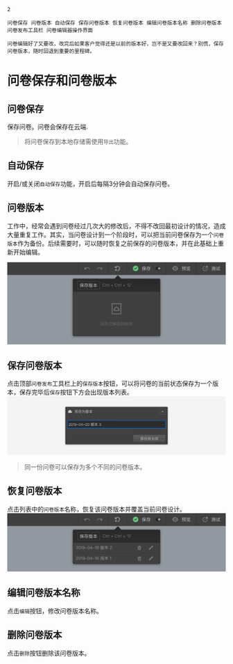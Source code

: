 ```index
2
```
```tag
问卷保存 问卷版本 自动保存 保存问卷版本 恢复问卷版本 编辑问卷版本名称 删除问卷版本 问卷发布工具栏 问卷编辑器操作界面
```
```summary
问卷编辑好了又要改，改完后如果客户觉得还是以前的版本好，岂不是又要改回来？别慌，保存问卷版本，随时回退到重要的里程碑。
```
# 问卷保存和问卷版本

## 问卷保存
保存问卷。问卷会保存在云端.

> 将问卷保存到本地存储需使用`导出`功能。

## 自动保存
开启/或关闭`自动保存`功能，开启后每隔3分钟会自动保存问卷。

## 问卷版本
工作中，经常会遇到问卷经过几次大的修改后，不得不改回最初设计的情况，造成大量重复工作。其实，当问卷设计到一个阶段时，可以把当前问卷保存为一个`问卷版本`作为备份。后续需要时，可以随时恢复之前保存的问卷版本，并在此基础上重新开始编辑。

<img src='../assets/06publish/02versionAndAutosave/normal.png'>

## 保存问卷版本
点击顶部`问卷发布`工具栏上的`保存版本`按钮，可以将问卷的当前状态保存为一个版本，保存完毕后`保存`按钮下方会出现版本列表。
<img src='../assets/06publish/02versionAndAutosave/popup.png'>

> 同一份问卷可以保存为多个不同的问卷版本。

## 恢复问卷版本
点击列表中的`问卷版本`名称，恢复该问卷版本并覆盖当前问卷设计。
<img src='../assets/06publish/02versionAndAutosave/saved.png'>

## 编辑问卷版本名称
点击`编辑`按钮，修改问卷版本名称。

## 删除问卷版本
点击`删除`按钮删除该问卷版本。
